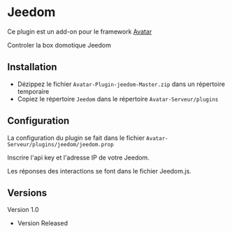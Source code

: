 Jeedom
=========

Ce plugin est un add-on pour le framework [Avatar](https://github.com/Spikharpax/Avatar-Serveur)

Controler la box domotique Jeedom


## Installation

- Dézippez le fichier `Avatar-Plugin-jeedom-Master.zip` dans un répertoire temporaire
- Copiez le répertoire `Jeedom` dans le répertoire `Avatar-Serveur/plugins`


## Configuration
La configuration du plugin se fait dans le fichier `Avatar-Serveur/plugins/jeedom/jeedom.prop`

Inscrire l'api key et l'adresse IP de votre Jeedom.

Les réponses des interactions se font dans le fichier Jeedom.js.
   
## Versions
Version 1.0 
- Version Released
